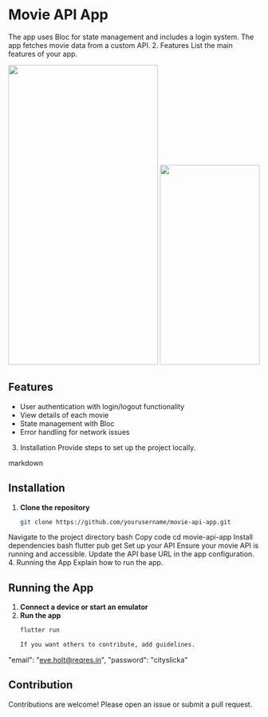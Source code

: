 # Movie API App

The app uses Bloc for state management and includes a login system. The app fetches movie data from a custom API.
2. Features
List the main features of your app.

<img src="https://github.com/Ajay-2022-Soft-Tech/Clean_Coding/assets/113298640/ae5eb2b3-8cfb-4cdf-87cd-ce86e9b1693b"  width="300" height="600" />

<img src="https://github.com/Ajay-2022-Soft-Tech/Clean_Coding/assets/113298640/51d7c101-28d0-48a0-957c-eca431dac84d"  width="200" height="400" />

## Features

- User authentication with login/logout functionality
- View details of each movie
- State management with Bloc
- Error handling for network issues
3. Installation
Provide steps to set up the project locally.

markdown
## Installation

1. **Clone the repository**
   ```bash
   git clone https://github.com/yourusername/movie-api-app.git
Navigate to the project directory
bash
Copy code
cd movie-api-app
Install dependencies
bash
flutter pub get
Set up your API
Ensure your movie API is running and accessible.
Update the API base URL in the app configuration.
4. Running the App
Explain how to run the app.


## Running the App

1. **Connect a device or start an emulator**
2. **Run the app**
   ```bash
   flutter run

   If you want others to contribute, add guidelines.

"email": "eve.holt@reqres.in",
"password": "cityslicka"


## Contribution

Contributions are welcome! Please open an issue or submit a pull request.
